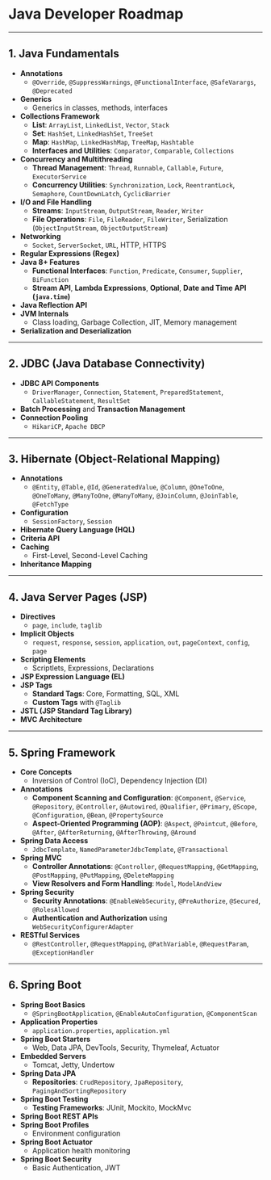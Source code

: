 # Java Developer Roadmap

---

## 1. Java Fundamentals
- **Annotations**
  - `@Override`, `@SuppressWarnings`, `@FunctionalInterface`, `@SafeVarargs`, `@Deprecated`
- **Generics**
  - Generics in classes, methods, interfaces
- **Collections Framework**
  - **List**: `ArrayList`, `LinkedList`, `Vector`, `Stack`
  - **Set**: `HashSet`, `LinkedHashSet`, `TreeSet`
  - **Map**: `HashMap`, `LinkedHashMap`, `TreeMap`, `Hashtable`
  - **Interfaces and Utilities**: `Comparator`, `Comparable`, `Collections`
- **Concurrency and Multithreading**
  - **Thread Management**: `Thread`, `Runnable`, `Callable`, `Future`, `ExecutorService`
  - **Concurrency Utilities**: `Synchronization`, `Lock`, `ReentrantLock`, `Semaphore`, `CountDownLatch`, `CyclicBarrier`
- **I/O and File Handling**
  - **Streams**: `InputStream`, `OutputStream`, `Reader`, `Writer`
  - **File Operations**: `File`, `FileReader`, `FileWriter`, Serialization (`ObjectInputStream`, `ObjectOutputStream`)
- **Networking**
  - `Socket`, `ServerSocket`, `URL`, HTTP, HTTPS
- **Regular Expressions (Regex)**
- **Java 8+ Features**
  - **Functional Interfaces**: `Function`, `Predicate`, `Consumer`, `Supplier`, `BiFunction`
  - **Stream API**, **Lambda Expressions**, **Optional**, **Date and Time API (`java.time`)**
- **Java Reflection API**
- **JVM Internals**
  - Class loading, Garbage Collection, JIT, Memory management
- **Serialization and Deserialization**

---

## 2. JDBC (Java Database Connectivity)
- **JDBC API Components**
  - `DriverManager`, `Connection`, `Statement`, `PreparedStatement`, `CallableStatement`, `ResultSet`
- **Batch Processing** and **Transaction Management**
- **Connection Pooling**
  - `HikariCP`, `Apache DBCP`

---

## 3. Hibernate (Object-Relational Mapping)
- **Annotations**
  - `@Entity`, `@Table`, `@Id`, `@GeneratedValue`, `@Column`, `@OneToOne`, `@OneToMany`, `@ManyToOne`, `@ManyToMany`, `@JoinColumn`, `@JoinTable`, `@FetchType`
- **Configuration**
  - `SessionFactory`, `Session`
- **Hibernate Query Language (HQL)**
- **Criteria API**
- **Caching**
  - First-Level, Second-Level Caching
- **Inheritance Mapping**

---

## 4. Java Server Pages (JSP)
- **Directives**
  - `page`, `include`, `taglib`
- **Implicit Objects**
  - `request`, `response`, `session`, `application`, `out`, `pageContext`, `config`, `page`
- **Scripting Elements**
  - Scriptlets, Expressions, Declarations
- **JSP Expression Language (EL)**
- **JSP Tags**
  - **Standard Tags**: Core, Formatting, SQL, XML
  - **Custom Tags** with `@Taglib`
- **JSTL (JSP Standard Tag Library)**
- **MVC Architecture**

---

## 5. Spring Framework
- **Core Concepts**
  - Inversion of Control (IoC), Dependency Injection (DI)
- **Annotations**
  - **Component Scanning and Configuration**: `@Component`, `@Service`, `@Repository`, `@Controller`, `@Autowired`, `@Qualifier`, `@Primary`, `@Scope`, `@Configuration`, `@Bean`, `@PropertySource`
  - **Aspect-Oriented Programming (AOP)**: `@Aspect`, `@Pointcut`, `@Before`, `@After`, `@AfterReturning`, `@AfterThrowing`, `@Around`
- **Spring Data Access**
  - `JdbcTemplate`, `NamedParameterJdbcTemplate`, `@Transactional`
- **Spring MVC**
  - **Controller Annotations**: `@Controller`, `@RequestMapping`, `@GetMapping`, `@PostMapping`, `@PutMapping`, `@DeleteMapping`
  - **View Resolvers and Form Handling**: `Model`, `ModelAndView`
- **Spring Security**
  - **Security Annotations**: `@EnableWebSecurity`, `@PreAuthorize`, `@Secured`, `@RolesAllowed`
  - **Authentication and Authorization** using `WebSecurityConfigurerAdapter`
- **RESTful Services**
  - `@RestController`, `@RequestMapping`, `@PathVariable`, `@RequestParam`, `@ExceptionHandler`

---

## 6. Spring Boot
- **Spring Boot Basics**
  - `@SpringBootApplication`, `@EnableAutoConfiguration`, `@ComponentScan`
- **Application Properties**
  - `application.properties`, `application.yml`
- **Spring Boot Starters**
  - Web, Data JPA, DevTools, Security, Thymeleaf, Actuator
- **Embedded Servers**
  - Tomcat, Jetty, Undertow
- **Spring Data JPA**
  - **Repositories**: `CrudRepository`, `JpaRepository`, `PagingAndSortingRepository`
- **Spring Boot Testing**
  - **Testing Frameworks**: JUnit, Mockito, MockMvc
- **Spring Boot REST APIs**
- **Spring Boot Profiles**
  - Environment configuration
- **Spring Boot Actuator**
  - Application health monitoring
- **Spring Boot Security**
  - Basic Authentication, JWT
